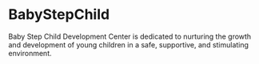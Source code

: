 # BabyStepChild
Baby Step Child Development Center is dedicated to nurturing the growth and development of young children in a safe, supportive, and stimulating environment.
